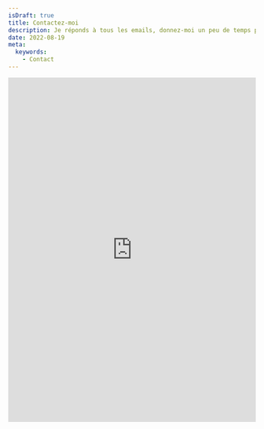 ```yaml
---
isDraft: true
title: Contactez-moi
description: Je réponds à tous les emails, donnez-moi un peu de temps pour vous répondre au mieux.
date: 2022-08-19
meta:
  keywords:
    - Contact
---
```


<!-- markdownlint-disable MD033 -->
<style>
  iframe.contact-form {
    height: 50em;
  }
iframe.newsletter-embed {
  width: 100%;
  height: 17.5em;
}
</style>
<iframe class="contact-form"
  src="https://tally.so/embed/w5BEXQ?alignLeft=1&hideTitle=1&transparentBackground=1"
  width="100%"
  frameborder="0"
  marginheight="0"
  marginwidth="0"
  title="Une question ? Contactez-moi.">
</iframe>
